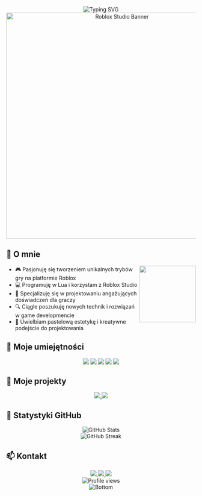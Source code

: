<!-- Pastelowe nagłówki i banner -->
<div align="center">
  <img src="https://readme-typing-svg.herokuapp.com?font=Comfortaa&size=35&duration=4000&pause=1000&color=FFC0CB&center=true&vCenter=true&width=600&lines=Cześć!+Jestem+PXR0-DEV;Tworzę+niesamowite+tryby+na+Roblox!" alt="Typing SVG" />
</div>

<div align="center">
  <img src="https://media.giphy.com/media/v1.Y2lkPTc5MGI3NjExcDczbGd4aHJ0MmtkOTltN3QzZzJmaTJzaGgzNTdscm16MWpwMzc0ZyZlcD12MV9pbnRlcm5hbF9naWZfYnlfaWQmY3Q9Zw/nFLW7PNGgN3lI68rdv/giphy.gif" width="600" alt="Roblox Studio Banner">
</div>

## 🌸 O mnie
<div align="center">
  <img align="right" height="150" src="https://media.giphy.com/media/3oKIPnAiaMCws8nOsE/giphy.gif" />
</div>

- 🎮 Pasjonuję się tworzeniem unikalnych trybów gry na platformie Roblox
- 💻 Programuję w Lua i korzystam z Roblox Studio
- 🌟 Specjalizuję się w projektowaniu angażujących doświadczeń dla graczy
- 🔍 Ciągle poszukuję nowych technik i rozwiązań w game developmencie
- 🌈 Uwielbiam pastelową estetykę i kreatywne podejście do projektowania

## 🍭 Moje umiejętności

<div align="center">
  <img src="https://img.shields.io/badge/Lua-5C5CD9?style=for-the-badge&logo=lua&logoColor=white" />
  <img src="https://img.shields.io/badge/Roblox_Studio-00A2FF?style=for-the-badge&logo=roblox&logoColor=white" />
  <img src="https://img.shields.io/badge/Game_Design-FFC0CB?style=for-the-badge&logo=unity&logoColor=white" />
  <img src="https://img.shields.io/badge/3D_Modeling-FFAFCC?style=for-the-badge&logo=blender&logoColor=white" />
  <img src="https://img.shields.io/badge/UI_Design-BDE0FE?style=for-the-badge&logo=figma&logoColor=white" />
</div>

## 🌈 Moje projekty

<div align="center">
  <a href="LINK_DO_PROJEKTU">
    <img src="https://github-readme-stats.vercel.app/api/pin/?username=PXR0-DEV&repo=NAZWA_REPO&theme=buefy&bg_color=ffefef&title_color=ff69b4&icon_color=ff69b4&border_color=ffb7c5" />
  </a>
  <a href="LINK_DO_PROJEKTU">
    <img src="https://github-readme-stats.vercel.app/api/pin/?username=PXR0-DEV&repo=NAZWA_REPO&theme=buefy&bg_color=e0ffff&title_color=5d8aa8&icon_color=5d8aa8&border_color=afeeee" />
  </a>
</div>

## 🌟 Statystyki GitHub

<div align="center">
  <img src="https://github-readme-stats.vercel.app/api?username=PXR0-DEV&show_icons=true&theme=buefy&bg_color=fff0f5&title_color=db7093&icon_color=ff69b4&border_color=ffc0cb" alt="GitHub Stats" />
</div>

<div align="center">
  <img src="https://github-readme-streak-stats.herokuapp.com/?user=PXR0-DEV&theme=buefy&background=fff0f5&border=ffc0cb&currStreakNum=db7093&sideNums=db7093&currStreakLabel=db7093&sideLabels=db7093&dates=ff69b4" alt="GitHub Streak" />
</div>

## 📫 Kontakt

<div align="center">
  <a href="https://discord.gg/TwojDiscord">
    <img src="https://img.shields.io/badge/Discord-7289DA?style=for-the-badge&logo=discord&logoColor=white" />
  </a>
  <a href="https://twitter.com/TwojTwitter">
    <img src="https://img.shields.io/badge/Twitter-1DA1F2?style=for-the-badge&logo=twitter&logoColor=white" />
  </a>
  <a href="https://www.roblox.com/users/TwojProfil/profile">
    <img src="https://img.shields.io/badge/Roblox-FF0000?style=for-the-badge&logo=roblox&logoColor=white" />
  </a>
</div>

<div align="center">
  <img src="https://komarev.com/ghpvc/?username=PXR0-DEV&style=flat-square&color=ff69b4" alt="Profile views" />
</div>

<div align="center">
  <img src="https://raw.githubusercontent.com/mayhemantt/mayhemantt/Update/svg/Bottom.svg" alt="Bottom" />
</div>
